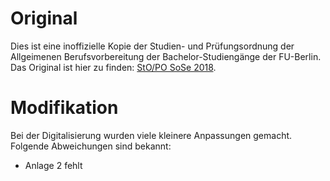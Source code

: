 # Original
Dies ist eine inoffizielle Kopie der Studien- und Prüfungsordnung der Allgeimenen Berufsvorbereitung der Bachelor-Studiengänge der FU-Berlin.
Das Original ist hier zu finden: [StO/PO SoSe 2018](https://www.fu-berlin.de/service/zuvdocs/amtsblatt/2018/ab322018.pdf).

# Modifikation
Bei der Digitalisierung wurden viele kleinere Anpassungen gemacht. Folgende Abweichungen sind bekannt:

- Anlage 2 fehlt

